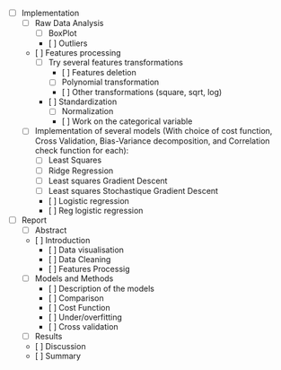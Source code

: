 - [ ] Implementation
   - [ ] Raw Data Analysis
      - [ ] BoxPlot
      - [ ] Outliers
   - [ ] Features processing
      - [ ] Try several features transformations
         - [ ] Features deletion
         - [ ] Polynomial transformation
         - [ ] Other transformations (square, sqrt, log)
      - [ ] Standardization 
         - [ ] Normalization
         - [ ] Work on the categorical variable
  - [ ] Implementation of several models (With choice of cost function, Cross Validation, Bias-Variance decomposition, and Correlation check function for each):
     - [ ] Least Squares
     - [ ] Ridge Regression
     - [ ] Least squares Gradient Descent 
     - [ ] Least squares Stochastique Gradient Descent
     - [ ] Logistic regression
     - [ ] Reg logistic regression

- [ ] Report
  - [ ] Abstract 
  - [ ] Introduction
    - [ ] Data visualisation
    - [ ] Data Cleaning
    - [ ] Features Processig
  - [ ] Models and Methods
     - [ ] Description of the models 
     - [ ] Comparison
     - [ ] Cost Function
     - [ ] Under/overfitting 
     - [ ] Cross validation
  - [ ] Results
  - [ ] Discussion
  - [ ] Summary  
    
  
